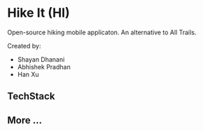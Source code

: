 # Hike It (HI)

Open-source hiking mobile applicaton. An alternative to All Trails.

Created by:
* Shayan Dhanani
* Abhishek Pradhan
* Han Xu

## TechStack

## More ...
